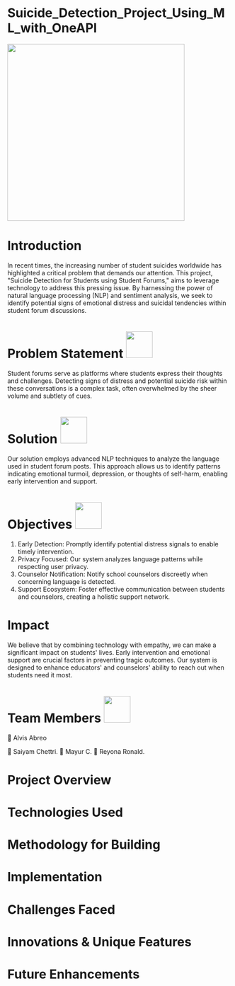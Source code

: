 # Suicide_Detection_Project_Using_ML_with_OneAPI
<img src="https://static.vecteezy.com/system/resources/previews/022/148/383/original/label-with-rope-noose-in-a-stop-sign-text-stop-suicide-ask-for-help-concept-of-suicide-prevention-help-with-depression-saving-mental-health-design-for-poster-banner-sticker-etc-vector.jpg" width="400" height="400">


# Introduction
In recent times, the increasing number of student suicides worldwide has highlighted a critical problem that demands our attention. This project, "Suicide Detection for Students using Student Forums," aims to leverage technology to address this pressing issue. By harnessing the power of natural language processing (NLP) and sentiment analysis, we seek to identify potential signs of emotional distress and suicidal tendencies within student forum discussions.

# Problem Statement <img src="https://user-images.githubusercontent.com/72274851/222214323-923a3fe7-56e9-4ba0-abff-162681500702.png" width="60" height="60">

Student forums serve as platforms where students express their thoughts and challenges. Detecting signs of distress and potential suicide risk within these conversations is a complex task, often overwhelmed by the sheer volume and subtlety of cues.

# Solution <img src="https://user-images.githubusercontent.com/72274851/222216353-58874ba5-d9cc-4298-baab-4255bbdb0193.png" width="60" height="60">
Our solution employs advanced NLP techniques to analyze the language used in student forum posts. This approach allows us to identify patterns indicating emotional turmoil, depression, or thoughts of self-harm, enabling early intervention and support.

# Objectives <img src="https://cdn-icons-png.flaticon.com/512/2800/2800015.png" width="60" height="60">
1. Early Detection: Promptly identify potential distress signals to enable timely intervention.
2. Privacy Focused: Our system analyzes language patterns while respecting user privacy.
3. Counselor Notification: Notify school counselors discreetly when concerning language is detected.
4. Support Ecosystem: Foster effective communication between students and counselors, creating a holistic support network.

# Impact
We believe that by combining technology with empathy, we can make a significant impact on students' lives. Early intervention and emotional support are crucial factors in preventing tragic outcomes. Our system is designed to enhance educators' and counselors' ability to reach out when students need it most.

# Team Members <img src="https://www.seekpng.com/png/full/969-9691477_github-organization-icon.png)https://www.seekpng.com/png/full/969-9691477_github-organization-icon.png" width="60" height="60">

🤺 Alvis Abreo

🤺 Saiyam Chettri.
🤺 Mayur C.
🤺 Reyona Ronald.

# Project Overview
# Technologies Used
# Methodology for Building
# Implementation
# Challenges Faced 
# Innovations & Unique Features
# Future Enhancements




